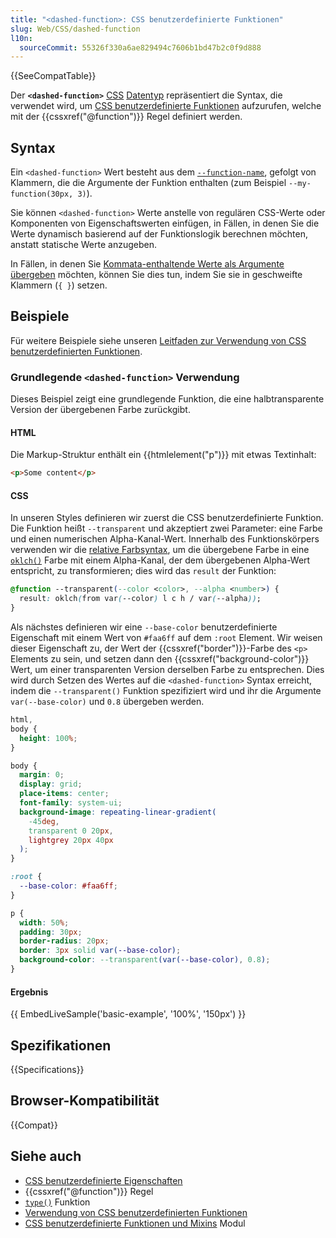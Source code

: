 ```yaml
---
title: "<dashed-function>: CSS benutzerdefinierte Funktionen"
slug: Web/CSS/dashed-function
l10n:
  sourceCommit: 55326f330a6ae829494c7606b1bd47b2c0f9d888
---
```


{{SeeCompatTable}}

Der **`<dashed-function>`** [CSS](/de/docs/Web/CSS) [Datentyp](/de/docs/Web/CSS/CSS_values_and_units/CSS_data_types) repräsentiert die Syntax, die verwendet wird, um [CSS benutzerdefinierte Funktionen](/de/docs/Web/CSS/CSS_custom_functions_and_mixins/Using_custom_functions) aufzurufen, welche mit der {{cssxref("@function")}} Regel definiert werden.

## Syntax

Ein `<dashed-function>` Wert besteht aus dem [`--function-name`](/de/docs/Web/CSS/@function#--function-name), gefolgt von Klammern, die die Argumente der Funktion enthalten (zum Beispiel `--my-function(30px, 3)`).

Sie können `<dashed-function>` Werte anstelle von regulären CSS-Werte oder Komponenten von Eigenschaftswerten einfügen, in Fällen, in denen Sie die Werte dynamisch basierend auf der Funktionslogik berechnen möchten, anstatt statische Werte anzugeben.

In Fällen, in denen Sie [Kommata-enthaltende Werte als Argumente übergeben](/de/docs/Web/CSS/@function#passing_comma-containing_values_as_arguments) möchten, können Sie dies tun, indem Sie sie in geschweifte Klammern (`{ }`) setzen.

## Beispiele

Für weitere Beispiele siehe unseren [Leitfaden zur Verwendung von CSS benutzerdefinierten Funktionen](/de/docs/Web/CSS/CSS_custom_functions_and_mixins/Using_custom_functions).

### Grundlegende `<dashed-function>` Verwendung

Dieses Beispiel zeigt eine grundlegende Funktion, die eine halbtransparente Version der übergebenen Farbe zurückgibt.

#### HTML

Die Markup-Struktur enthält ein {{htmlelement("p")}} mit etwas Textinhalt:

```html live-sample___basic-example
<p>Some content</p>
```

#### CSS

In unseren Styles definieren wir zuerst die CSS benutzerdefinierte Funktion. Die Funktion heißt `--transparent` und akzeptiert zwei Parameter: eine Farbe und einen numerischen Alpha-Kanal-Wert. Innerhalb des Funktionskörpers verwenden wir die [relative Farbsyntax](/de/docs/Web/CSS/CSS_colors/Relative_colors), um die übergebene Farbe in eine [`oklch()`](/de/docs/Web/CSS/color_value/oklch) Farbe mit einem Alpha-Kanal, der dem übergebenen Alpha-Wert entspricht, zu transformieren; dies wird das `result` der Funktion:

```css live-sample___basic-example
@function --transparent(--color <color>, --alpha <number>) {
  result: oklch(from var(--color) l c h / var(--alpha));
}
```

Als nächstes definieren wir eine `--base-color` benutzerdefinierte Eigenschaft mit einem Wert von `#faa6ff` auf dem `:root` Element. Wir weisen dieser Eigenschaft zu, der Wert der {{cssxref("border")}}-Farbe des `<p>` Elements zu sein, und setzen dann den {{cssxref("background-color")}} Wert, um einer transparenten Version derselben Farbe zu entsprechen. Dies wird durch Setzen des Wertes auf die `<dashed-function>` Syntax erreicht, indem die `--transparent()` Funktion spezifiziert wird und ihr die Argumente `var(--base-color)` und `0.8` übergeben werden.

```css hidden live-sample___basic-example
html,
body {
  height: 100%;
}

body {
  margin: 0;
  display: grid;
  place-items: center;
  font-family: system-ui;
  background-image: repeating-linear-gradient(
    -45deg,
    transparent 0 20px,
    lightgrey 20px 40px
  );
}
```

```css live-sample___basic-example
:root {
  --base-color: #faa6ff;
}

p {
  width: 50%;
  padding: 30px;
  border-radius: 20px;
  border: 3px solid var(--base-color);
  background-color: --transparent(var(--base-color), 0.8);
}
```

#### Ergebnis

{{ EmbedLiveSample('basic-example', '100%', '150px') }}

## Spezifikationen

{{Specifications}}

## Browser-Kompatibilität

{{Compat}}

## Siehe auch

- [CSS benutzerdefinierte Eigenschaften](/de/docs/Web/CSS/Reference/Properties/--*)
- {{cssxref("@function")}} Regel
- [`type()`](/de/docs/Web/CSS/type) Funktion
- [Verwendung von CSS benutzerdefinierten Funktionen](/de/docs/Web/CSS/CSS_custom_functions_and_mixins/Using_custom_functions)
- [CSS benutzerdefinierte Funktionen und Mixins](/de/docs/Web/CSS/CSS_custom_functions_and_mixins) Modul
